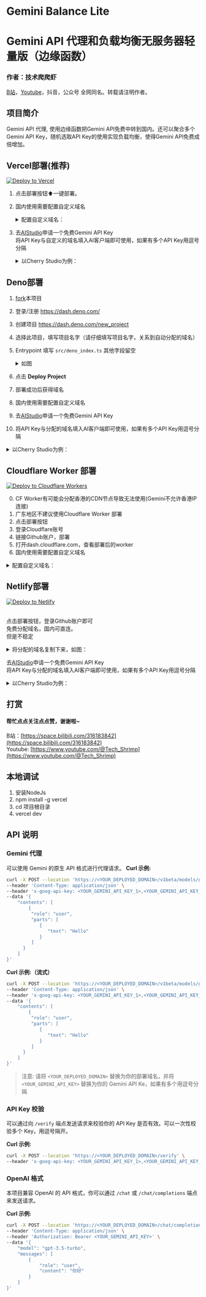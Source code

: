 # Gemini Balance Lite
# Gemini API 代理和负载均衡无服务器轻量版（边缘函数）

### 作者：技术爬爬虾
[B站](https://space.bilibili.com/316183842)，[Youtube](https://www.youtube.com/@Tech_Shrimp)，抖音，公众号 全网同名。转载请注明作者。


## 项目简介

Gemini API 代理, 使用边缘函数把Gemini API免费中转到国内。还可以聚合多个Gemini API Key，随机选取API Key的使用实现负载均衡，使得Gemini API免费成倍增加。

## Vercel部署(推荐)
[![Deploy to Vercel](https://vercel.com/button)](https://vercel.com/new/clone?repository-url=https://github.com/daniel0711global/gemini-balance-lite)


1. 点击部署按钮⬆️一键部署。
2. 国内使用需要配置自定义域名
    <details>
    <summary>配置自定义域名：</summary>

    ![image](/docs/images/5.png)
    </details>
3. 去[AIStudio](https://aistudio.google.com)申请一个免费Gemini API Key
<br>将API Key与自定义的域名填入AI客户端即可使用，如果有多个API Key用逗号分隔
    <details>
    <summary>以Cherry Studio为例：</summary>

    ![image](/docs/images/2.png)
    </details>




## Deno部署

1. [fork](https://github.com/tech-shrimp/gemini-balance-lite/fork)本项目
2. 登录/注册 https://dash.deno.com/
3. 创建项目 https://dash.deno.com/new_project
4. 选择此项目，填写项目名字（请仔细填写项目名字，关系到自动分配的域名）
5. Entrypoint 填写 `src/deno_index.ts` 其他字段留空 
   <details>
   <summary>如图</summary>
   
   ![image](/docs/images/3.png)
   </details>
6. 点击 <b>Deploy Project</b>
7. 部署成功后获得域名
8. 国内使用需要配置自定义域名
9. 去[AIStudio](https://aistudio.google.com)申请一个免费Gemini API Key
10. 将API Key与分配的域名填入AI客户端即可使用，如果有多个API Key用逗号分隔

<details>
<summary>以Cherry Studio为例：</summary>

![image](/docs/images/2.png)
</details>


## Cloudflare Worker 部署
[![Deploy to Cloudflare Workers](https://deploy.workers.cloudflare.com/button)](https://deploy.workers.cloudflare.com/?url=https://github.com/daniel0711global/gemini-balance-lite)


0. CF Worker有可能会分配香港的CDN节点导致无法使用(Gemini不允许香港IP连接)
0. 广东地区不建议使用Cloudflare Worker 部署
1. 点击部署按钮
2. 登录Cloudflare账号
3. 链接Github账户，部署
4. 打开dash.cloudflare.com，查看部署后的worker
6. 国内使用需要配置自定义域名
<details>
<summary>配置自定义域名：</summary>

![image](/docs/images/4.png)
</details>


## Netlify部署
[![Deploy to Netlify](https://www.netlify.com/img/deploy/button.svg)](https://app.netlify.com/start/deploy?repository=https://github.com/daniel0711global/gemini-balance-lite)

<br>点击部署按钮，登录Github账户即可
<br>免费分配域名，国内可直连。
<br>但是不稳定

<details>
<summary>将分配的域名复制下来，如图：</summary>

![image](/docs/images/1.png)
</details>

去[AIStudio](https://aistudio.google.com)申请一个免费Gemini API Key
<br>将API Key与分配的域名填入AI客户端即可使用，如果有多个API Key用逗号分隔

<details>
<summary>以Cherry Studio为例：</summary>

![image](/docs/images/2.png)
</details>



## 打赏
#### 帮忙点点关注点点赞，谢谢啦~
B站：[https://space.bilibili.com/316183842](https://space.bilibili.com/316183842)<br>
Youtube: [https://www.youtube.com/@Tech_Shrimp](https://www.youtube.com/@Tech_Shrimp)


## 本地调试

1. 安装NodeJs
2. npm install -g vercel
3. cd 项目根目录
4. vercel dev

## API 说明


### Gemini 代理

可以使用 Gemini 的原生 API 格式进行代理请求。
**Curl 示例:**
```bash
curl -X POST --location 'https://<YOUR_DEPLOYED_DOMAIN>/v1beta/models/gemini-2.5-pro:generateContent' \
--header 'Content-Type: application/json' \
--header 'x-goog-api-key: <YOUR_GEMINI_API_KEY_1>,<YOUR_GEMINI_API_KEY_2>' \
--data '{
    "contents": [
        {
         "role": "user",
         "parts": [
            {
               "text": "Hello"
            }
         ]
      }
    ]
}'
```
**Curl 示例:（流式）**
```bash
curl -X POST --location 'https://<YOUR_DEPLOYED_DOMAIN>/v1beta/models/gemini-2.5-pro:generateContent?alt=sse' \
--header 'Content-Type: application/json' \
--header 'x-goog-api-key: <YOUR_GEMINI_API_KEY_1>,<YOUR_GEMINI_API_KEY_2>' \
--data '{
    "contents": [
        {
         "role": "user",
         "parts": [
            {
               "text": "Hello"
            }
         ]
      }
    ]
}'
```
> 注意: 请将 `<YOUR_DEPLOYED_DOMAIN>` 替换为你的部署域名，并将 `<YOUR_GEMINI_API_KEY>` 替换为你的 Gemini API Ke，如果有多个用逗号分隔


### API Key 校验

可以通过向 `/verify` 端点发送请求来校验你的 API Key 是否有效。可以一次性校验多个 Key，用逗号隔开。

**Curl 示例:**
```bash
curl -X POST --location 'https://<YOUR_DEPLOYED_DOMAIN>/verify' \
--header 'x-goog-api-key: <YOUR_GEMINI_API_KEY_1>,<YOUR_GEMINI_API_KEY_2>'
```

### OpenAI 格式

本项目兼容 OpenAI 的 API 格式，你可以通过 `/chat` 或 `/chat/completions` 端点来发送请求。

**Curl 示例:**
```bash
curl -X POST --location 'https://<YOUR_DEPLOYED_DOMAIN>/chat/completions' \
--header 'Content-Type: application/json' \
--header 'Authorization: Bearer <YOUR_GEMINI_API_KEY>' \
--data '{
    "model": "gpt-3.5-turbo",
    "messages": [
        {
            "role": "user",
            "content": "你好"
        }
    ]
}'
```

